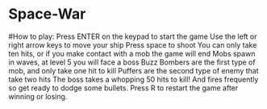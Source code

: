 # Space-War

#How to play: 
Press ENTER on the keypad to start the game 
Use the left or right arrow keys to move your ship
Press space to shoot 
You can only take ten hits, or if you make contact with a mob the game will end 
Mobs spawn in waves, at level 5 you will face a boss 
Buzz Bombers are the first type of mob, and only take one hit to kill 
Puffers are the second type of enemy that take two hits 
The boss takes a whopping 50 hits to kill! And fires frequently so get ready to dodge some bullets. 
Press R to restart the game after winning or losing. 
